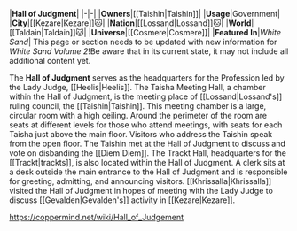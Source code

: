 |**Hall of Judgment**|
|-|-|
|**Owners**|[[Taishin\|Taishin]]|
|**Usage**|Government|
|**City**|[[Kezare\|Kezare]]🐱︎|
|**Nation**|[[Lossand\|Lossand]]🐱︎|
|**World**|[[Taldain\|Taldain]]🐱︎|
|**Universe**|[[Cosmere\|Cosmere]]|
|**Featured In**|*White Sand*|
This page or section needs to be updated with new information for *White Sand Volume 2*!Be aware that in its current state, it may not include all additional content yet.

The **Hall of Judgment** serves as the headquarters for the Profession led by the Lady Judge, [[Heelis\|Heelis]].
The Taisha Meeting Hall, a chamber within the Hall of Judgment, is the meeting place of [[Lossand\|Lossand's]] ruling council, the [[Taishin\|Taishin]]. This meeting chamber is a large, circular room with a high ceiling. Around the perimeter of the room are seats at different levels for those who attend meetings, with seats for each Taisha just above the main floor. Visitors who address the Taishin speak from the open floor. The Taishin met at the Hall of Judgment to discuss and vote on disbanding the [[Diem\|Diem]].
The Trackt Hall, headquarters for the [[Trackt\|trackts]], is also located within the Hall of Judgment.
A clerk sits at a desk outside the main entrance to the Hall of Judgment and is responsible for greeting, admitting, and announcing visitors.
[[Khrissalla\|Khrissalla]] visited the Hall of Judgment in hopes of meeting with the Lady Judge to discuss [[Gevalden\|Gevalden's]] activity in [[Kezare\|Kezare]].



https://coppermind.net/wiki/Hall_of_Judgement